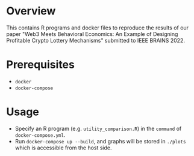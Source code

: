 # Overview

This contains R programs and docker files to reproduce the results of our paper "Web3 Meets Behavioral Economics: An Example of Designing Profitable Crypto Lottery Mechanisms" submitted to IEEE BRAINS 2022.

# Prerequisites

- `docker`
- `docker-compose`

# Usage

- Specify an R program (e.g. `utility_comparison.R`) in the `command` of `docker-compose.yml`.
- Run `docker-compose up --build`, and graphs will be stored in `./plots` which is accessible from the host side.

